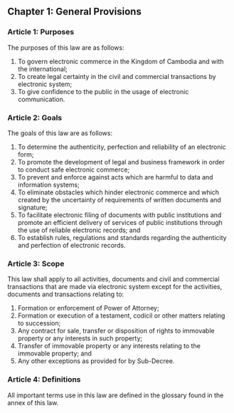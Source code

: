## Chapter 1: General Provisions

### Article 1: Purposes

The purposes of this law are as follows:

1. To govern electronic commerce in the Kingdom of Cambodia and with the international;
2. To create legal certainty in the civil and commercial transactions by electronic system;
3. To give confidence to the public in the usage of electronic communication.

### Article 2: Goals

The goals of this law are as follows:

1. To determine the authenticity, perfection and reliability of an electronic form;
2. To promote the development of legal and business framework in order to conduct safe electronic commerce;
3. To prevent and enforce against acts which are harmful to data and information systems;
4. To eliminate obstacles which hinder electronic commerce and which created by the uncertainty of requirements of written documents and signature;
5. To facilitate electronic filing of documents with public institutions and promote an efficient delivery of services of public institutions through the use of reliable electronic records; and
6. To establish rules, regulations and standards regarding the authenticity and perfection of electronic records.

### Article 3: Scope

This law shall apply to all activities, documents and civil and commercial transactions that are made via electronic system except for the activities, documents and transactions relating to:

1. Formation or enforcement of Power of Attorney;
2. Formation or execution of a testament, codicil or other matters relating to succession;
3. Any contract for sale, transfer or disposition of rights to immovable property or any interests in such property;
4. Transfer of immovable property or any interests relating to the immovable property; and
5. Any other exceptions as provided for by Sub-Decree.

### Article 4: Definitions

All important terms use in this law are defined in the glossary found in the annex of this law.
